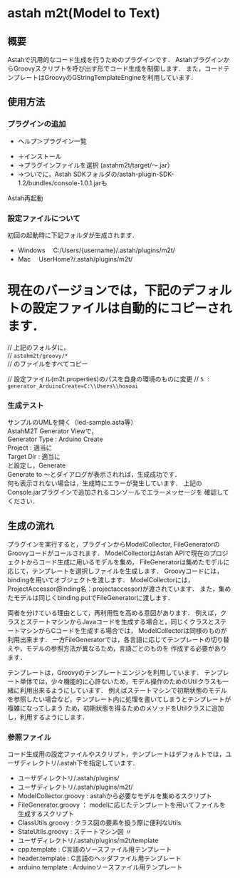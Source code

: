 # astah m2t(Model to Text)

## 概要
Astahで汎用的なコード生成を行うためのプラグインです．
AstahプラグインからGroovyスクリプトを呼び出す形でコード生成を制御します．
また，コードテンプレートはGroovyのGStringTemplateEngineを利用しています．

## 使用方法
### プラグインの追加
 - ヘルプ＞プラグイン一覧
  + ＋インストール
  + →プラグインファイルを選択 (astahm2t/target/～.jar）
  + →ついでに，Astah SDKフォルダの/astah-plugin-SDK-1.2/bundles/console-1.0.1.jarも

Astah再起動

### 設定ファイルについて

初回の起動時に下記フォルダが生成されます．

 - Windows
　C:/Users/{username}/.astah/plugins/m2t/
 - Mac
　UserHome?/.astah/plugins/m2t/

 # 現在のバージョンでは，下記のデフォルトの設定ファイルは自動的にコピーされます．

// 上記のフォルダに，  
// `astahm2t/groovy/*`  
// のファイルをすべてコピー  

// 設定ファイル(m2t.properties)のパスを自身の環境のものに変更
// `5 : generator_ArduinoCreate=C:\\Users\\hosoai`

### 生成テスト
サンプルのUMLを開く（led-sample.asta等）  
AstahM2T Generator Viewで，  
Generator Type : Arduino Create  
Project : 適当に  
Target Dir : 適当に  
と設定し，Generate  
Generate to ～とダイアログが表示されれば，生成成功です．  
何も表示されない場合は，生成時にエラーが発生しています．
上記のConsole.jarプラグインで追加されるコンソールでエラーメッセージを
確認してください．


## 生成の流れ
プラグインを実行すると，プラグインからModelCollector, FileGeneratorのGroovyコードがコールされます．
ModelCollectorはAstah APIで現在のプロジェクトからコード生成に用いるモデルを集め，
FileGeneratorは集めたモデルに応じて，テンプレートを選択しファイルを生成します．
Groovyコードには，bindingを用いてオブジェクトを渡します．
ModelCollectorには，ProjectAccessor(Binding名：projectaccessor)が渡されています．
また，集めたモデルは同じくbinding.putでFileGeneratorに渡します．

両者を分けている理由として，再利用性を高める意図があります．
例えば，クラスとステートマシンからJavaコードを生成する場合と，同じくクラスとステートマシンからCコードを生成する場合では，
ModelCollectorは同様のものが利用出来ます．
一方FileGeneratorでは，各言語に応じてテンプレートの切り替えや，モデルの参照方法が異なるため，言語ごとのものを
作成する必要があります．

テンプレートは，Groovyのテンプレートエンジンを利用しています．
テンプレート単体では，少々機能的に心許ないため，モデル操作のためのUtilクラスも一緒に利用出来るようにしています．
例えばステートマシンで初期状態のモデルを参照したい場合など，テンプレート内に処理を書いてしまうとテンプレートが複雑になってしまう
ため，初期状態を得るためのメソッドをUtilクラスに追加し，利用するようにします．

### 参照ファイル
コード生成用の設定ファイルやスクリプト，テンプレートはデフォルトでは，ユーザディレクトリ/.astah下を指定しています．

- ユーザディレクトリ/.astah/plugins/
- ユーザディレクトリ/.astah/plugins/m2t/
 - ModelCollector.groovy : astahから必要なモデルを集めるスクリプト
 - FileGenerator.groovy ： modelに応じたテンプレートを用いてファイルを生成するスクリプト
 - ClassUtils.groovy : クラス図の要素を扱う際に便利なUtils
 - StateUtils.groovy : ステートマシン図 〃
- ユーザディレクトリ/.astah/plugins/m2t/template
 - cpp.template : C言語のソースファイル用テンプレート
 - header.template : C言語のヘッダファイル用テンプレート
 - arduino.template : Arduinoソースファイル用テンプレート
